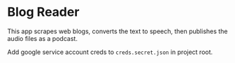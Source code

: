 # Blog Reader

This app scrapes web blogs, converts the text to speech, then publishes the audio files as a podcast.

Add google service account creds to `creds.secret.json` in project root.
